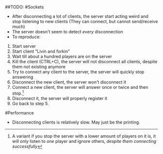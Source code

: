 ##TODO:
#Sockets
- After disconnecting a lot of clients, the server start acting weird and stop listening to new clients (They can connect, but cannot send/receive much)
- The server doesn't seem to detect *every* disconnection
- To reproduce:
1. Start server
2. Start client "Livin and forkin"
3. Wait till about a hundred players are on the server
4. Kill the client (CTRL+C), the server will not disconnect all clients, despite them not existing anymore
5. Try to connect any client to the server, the server will quickly stop answering
6. Disconnect the new client, the server won't disconnect it
7. Connect a new client, the server will answer once or twice and then stop.[^1]
8. Disconnect it, the server will properly register it
9. Go back to step 5.

#Performance
- Disconnecting clients is relatively slow. May just be the printing.

[^1]: A variant if you stop the server with a lower amount of players on it is, it will only listen to *one* player and ignore others, *despite them connecting successfully*
